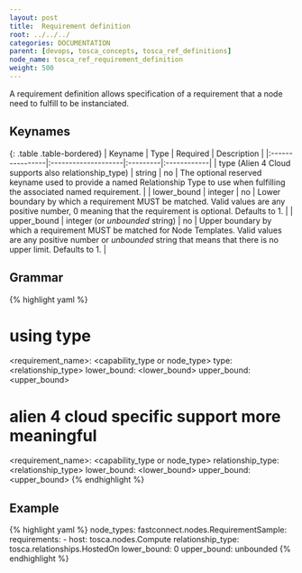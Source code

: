 ```yaml
---
layout: post
title:  Requirement definition
root: ../../../
categories: DOCUMENTATION
parent: [devops, tosca_concepts, tosca_ref_definitions]
node_name: tosca_ref_requirement_definition
weight: 500
---
```


A requirement definition allows specification of a requirement that a node need to fulfill to be instanciated.

## Keynames

{: .table .table-bordered}
| Keyname         | Type                | Required | Description |
|:----------------|:--------------------|:---------|:------------|
| type (Alien 4 Cloud supports also relationship_type) | string | no      | The optional reserved keyname used to provide a named Relationship Type to use when fulfilling the associated named requirement. |
| lower_bound     | integer             | no       | Lower boundary by which a requirement MUST be matched. Valid values are any positive number, 0 meaning that the requirement is optional. Defaults to 1. |
| upper_bound     | integer (or _unbounded_ string) | no       | Upper boundary by which a requirement MUST be matched for Node Templates. Valid values are any positive number or _unbounded_ string that means that there is no upper limit. Defaults to 1. |

## Grammar

{% highlight yaml %}
# using type
<requirement_name>: <capability_type or node_type>
type: <relationship_type>
lower_bound: <lower_bound>
upper_bound: <upper_bound>

# alien 4 cloud specific support more meaningful
<requirement_name>: <capability_type or node_type>
relationship_type: <relationship_type>
lower_bound: <lower_bound>
upper_bound: <upper_bound>
{% endhighlight %}

## Example

{% highlight yaml %}
node_types:
  fastconnect.nodes.RequirementSample:
  requirements:
    - host: tosca.nodes.Compute
      relationship_type: tosca.relationships.HostedOn
      lower_bound: 0
      upper_bound: unbounded
{% endhighlight %}
